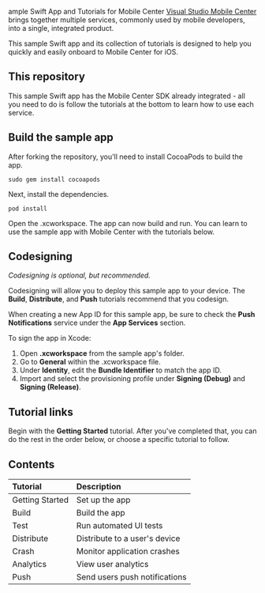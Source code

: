 ample Swift App and Tutorials for Mobile Center
[Visual Studio Mobile Center](https://www.visualstudio.com/vs/mobile-center) brings together multiple services, commonly used by mobile developers, into a single, integrated product.

This sample Swift app and its collection of tutorials is designed to help you quickly and easily onboard to Mobile Center for iOS.

## This repository
This sample Swift app has the Mobile Center SDK already integrated - all you need to do is follow the tutorials at the bottom to learn how to use each service.

## Build the sample app
After forking the repository, you'll need to install CocoaPods to build the app.
  ```shell
  sudo gem install cocoapods
  ```
Next, install the dependencies.
  ```shell
  pod install
  ```
Open the .xcworkspace. The app can now build and run. You can learn to use the sample app with Mobile Center with the tutorials below.

## Codesigning
_Codesigning is optional, but recommended._

Codesigning will allow you to deploy this sample app to your device. The **Build**, **Distribute**, and **Push** tutorials recommend that you codesign.

When creating a new App ID for this sample app, be sure to check the **Push Notifications** service under the **App Services** section.

To sign the app in Xcode:
1. Open **.xcworkspace** from the sample app's folder.
2. Go to **General** within the .xcworkspace file.
3. Under **Identity**, edit the **Bundle Identifier** to match the app ID.
4. Import and select the provisioning profile under **Signing (Debug)** and **Signing (Release)**.

## Tutorial links
Begin with the **Getting Started** tutorial. After you've completed that, you can do the rest in the order below, or choose a specific tutorial to follow.

## Contents
| Tutorial | Description |
|:-|:-|
| Getting Started | Set up the app |
| Build | Build the app |
| Test | Run automated UI tests |
| Distribute| Distribute to a user's device |
| Crash | Monitor application crashes |
| Analytics | View user analytics |
| Push | Send users push notifications |

